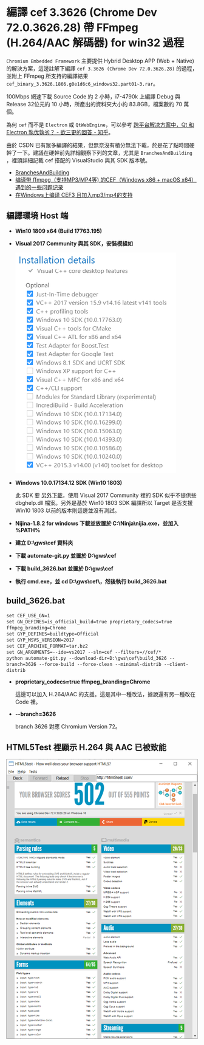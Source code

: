 ﻿編譯 cef 3.3626 (Chrome Dev 72.0.3626.28) 帶 FFmpeg (H.264/AAC 解碼器) for win32 過程
=======

`Chromium Embedded Framework` 主要提供 Hybrid Desktop APP (Web + Native) 的解決方案，這邊註解下編譯 `cef 3.3626 (Chrome Dev 72.0.3626.28)` 的過程，並附上 FFmpeg 所支持的編譯結果 `cef_binary_3.3626.1866.g0e1d6c6_windows32.part01~3.rar`。

100Mbps 網速下載 Source Code 約 2 小時，i7-4790k 上編譯 Debug 與 Release 32位元約 10 小時，所產出的資料夾大小約 83.8GB，檔案數約 70 萬個。

為何 `cef` 而不是 `Electron` 或 `QtWebEngine`，可以參考 [跨平台解决方案中，Qt 和 Electron 孰优孰劣？ - 欲三更的回答 - 知乎](https://www.zhihu.com/question/53230344/answer/134672896)。

由於 CSDN 已有眾多編譯的結果，但無奈沒有積分無法下載，於是花了點時間硬幹了一下。建議在硬幹前先詳細觀察下列的文章，尤其是 `BranchesAndBuilding` ，裡頭詳細記載 cef 搭配的 VisualStudio 與其 SDK 版本號。

* [BranchesAndBuilding](https://bitbucket.org/chromiumembedded/cef/wiki/BranchesAndBuilding.md)
* [编译带 ffmpeg（支持MP3/MP4等) 的CEF（Windows x86 + macOS x64）遇到的一些问题记录](https://blog.csdn.net/epubcn/article/details/81093752)
* [在Windows上编译 CEF3 且加入mp3/mp4的支持](https://blog.csdn.net/baidu_32237719/article/details/79509819)

編譯環境 Host 端
--------

*	**Win10 1809 x64 (Build 17763.195)**
  
*	**Visual 2017 Community 與其 SDK，安裝模組如**
    
	<img src="vs2017_comm_modules.png" >

*	**Windows 10.0.17134.12 SDK (Win10 1803)**
  
	此 SDK 要 [另外下載](https://developer.microsoft.com/zh-tw/windows/downloads/sdk-archive)，使用 Visual 2017 Community 裡的 SDK 似乎不提供些 dbghelp.dll 檔案。另外是基於 Win10 1803 SDK 編譯所以 Target 是否支援 Win10 1803 以前的版本則這邊並沒有測試。
  
  
*	**Nijina-1.8.2 for windows 下載並放置於 C:\Ninja\nijia.exe，並加入 %PATH%**
    
*	**建立 D:\gws\cef 資料夾**
    
*	**下載 automate-git.py 並置於 D:\gws\cef**
  
*	**下載 build_3626.bat 並置於 D:\gws\cef**

*	**執行 cmd.exe，並 cd D:\gws\cef\，然後執行 build_3626.bat**
  

build_3626.bat
--------

	set CEF_USE_GN=1
	set GN_DEFINES=is_official_build=true proprietary_codecs=true ffmpeg_branding=Chrome
	set GYP_DEFINES=buildtype=Official
	set GYP_MSVS_VERSION=2017
	set CEF_ARCHIVE_FORMAT=tar.bz2
	set GN_ARGUMENTS=--ide=vs2017 --sln=cef --filters=//cef/*
	python automate-git.py --download-dir=D:\gws\cef\build_3626 --branch=3626 --force-build --force-clean --minimal-distrib --client-distrib

*	**proprietary_codecs=true ffmpeg_branding=Chrome**
  
	這邊可以加入 H.264/AAC 的支援。這是其中一種改法，據說還有另一種改在 Code 裡。
  
*	**--branch=3626**

	branch 3626 對應 Chromium Version 72。
  

HTML5Test 裡顯示 H.264 與 AAC 已被致能
--------

<img src="chrome_72.png" >



